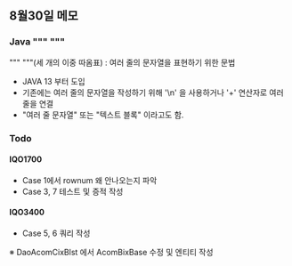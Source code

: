 ## 8월30일 메모
### Java """ """
""" """(세 개의 이중 따옴표) : 여러 줄의 문자열을 표현하기 위한 문법<br>
- JAVA 13 부터 도입
- 기존에는 여러 줄의 문자열을 작성하기 위해 '\n' 을 사용하거나 '+' 연산자로 여러줄을 연결
- "여러 줄 문자열" 또는 "텍스트 블록" 이라고도 함.

### Todo
#### IQO1700
- Case 1에서 rownum 왜 안나오는지 파악
- Case 3, 7 테스트 및 증적 작성
#### IQO3400
- Case 5, 6 쿼리 작성

※ DaoAcomCixBlst 에서 AcomBixBase 수정 및 엔티티 작성

